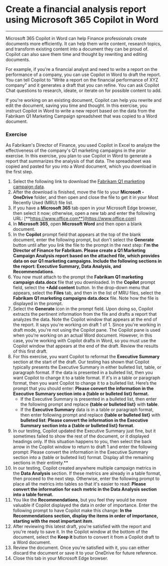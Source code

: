 # Create a financial analysis report using Microsoft 365 Copilot in Word
---
Microsoft 365 Copilot in Word can help Finance professionals create documents more efficiently. It can help them write content, research topics, and transform existing content into a document they can be proud of. Copilot can also save them time and thought by rewriting and editing documents.

For example, if you're a financial analyst and need to write a report on the performance of a company, you can use Copilot in Word to draft the report. You can tell Copilot to "Write a report on the financial performance of XYZ company" and it generates a draft that you can refine. You can ask Copilot Chat questions to research, ideate, or iterate on for possible content to add.

If you're working on an existing document, Copilot can help you rewrite and edit the document, saving you time and thought. In this exercise, you instruct Copilot in Word to write a new report based on the data from the Fabrikam Q1 Marketing Campaign spreadsheet that was copied to a Word document.

### Exercise

As Fabrikam's Director of Finance, you used Copilot in Excel to analyze the effectiveness of the company's Q1 marketing campaigns in the prior exercise. In this exercise, you plan to use Copilot in Word to generate a report that summarizes the analysis of that data. The spreadsheet was copied and pasted for you into a Word document, which you download in the first step.

1. Select the following link to download the [Fabrikam Q1 marketing campaign data](https://go.microsoft.com/fwlink/?linkid=2268926).
1. After the download is finished, move the file to your **Microsoft - OneDrive** folder, and then open and close the file to get it in your Most Recently Used (MRU) file list.
1. If you have a **Microsoft 365** tab open in your Microsoft Edge browser, then select it now; otherwise, open a new tab and enter the following URL: [**https://www.office.com**](https://www.office.com)
1. In **Microsoft 365**, open **Microsoft Word** and then open a blank document.
1. In the **Copilot** prompt field that appears at the top of the blank document, enter the following prompt, but don't select the **Generate** button until after you link the file to the prompt in the next step: **I'm the Director of Finance for Fabrikam. Please create a Q1 Marketing Campaign Analysis report based on the attached file, which provides data on our Q1 marketing campaigns. Include the following sections in the report: Executive Summary, Data Analysis, and Recommendations**.
1. You now must attach to the prompt the **Fabrikam Q1 marketing campaign data.docx** file that you downloaded. In the **Copilot** prompt field, select the **+Add content** button. In the drop-down menu that appears, select the **Files** tab, and then in the list of MRU files, select  the **Fabrikam Q1 marketing campaigns data.docx** file. Note how the file is displayed in the prompt.
1. Select the **Generate** icon in the prompt field. Upon doing so, Copilot extracts the pertinent information from the file and drafts a report that analyzes the data. Note the Copilot window that appears at the end of the report. It says you're working on draft 1 of 1. Since you're working in draft mode, you're not using the Copilot pane. The Copilot pane is used when you're working on an actual Word document. However, in this case, you're working with Copilot drafts in Word, so you must use the Copilot window that appears at the end of the draft. Review the results of this first draft. 
1. For this exercise, you want Copilot to reformat the **Executive Summary** section at the start of the draft. Our testing has shown that Copilot typically presents the Executive Summary in either bulleted list, table, or paragraph format. If the data  is presented in a bulleted list, then you want Copilot to change it to a table format. If it's in a table or paragraph format, then you want Copilot to change it to a bulleted list. Here’s the prompt that you should enter: **Please convert the information in the Executive Summary section into a {table or bulleted list} format.** 
    - If the Executive Summary is presented in a bulleted list, then enter the following prompt and replace **{table or bulleted list}** with **table**. 
    - If the **Executive Summary** data is in a table or paragraph format, then enter following prompt and replace **{table or bulleted list}** with **bulleted list**: **Please convert the information in the Executive Summary section into a {table or bulleted list} format**.
1. In our testing, Copilot updated the Executive Summary just fine, but it sometimes failed to show the rest of the document, or it displayed headings only. If this situation happens to you, then select the back arrow in the Copilot window to return to draft 1 and enter the following prompt: Please convert the information in the Executive Summary section into a {table or bulleted list} format. Display all the remaining sections in their entirety.**
1. In our testing, Copilot created anywhere multiple campaign metrics in the **Data Analysis** section. If these metrics are already in a table format, then proceed to the next step. Otherwise, enter the following prompt to place all the metrics into tables so that it's easier to read: **Please convert the information for each metric in the Data Analysis section into a table format.**
1. You like the **Recommendations**, but you feel they would be more valuable if Copilot displayed the data in order of importance. Enter the following prompt to have Copilot make this change: **In the Recommendations section, display the items in order of importance, starting with the most important item**.
1. After reviewing this latest draft, you're satisfied with the report and you're ready to save it. In the Copilot window at the bottom of the document, select the **Keep it** button to convert it from a Copilot draft to a Word document.
1. Review the document. Once you're satisfied with it, you can either discard the document or save it to your OneDrive for future reference.
1. Close this tab in your Microsoft Edge browser.
